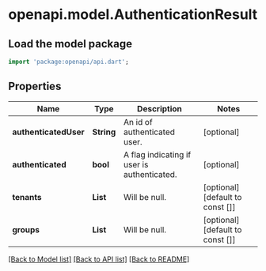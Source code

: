 # openapi.model.AuthenticationResult

## Load the model package
```dart
import 'package:openapi/api.dart';
```

## Properties
Name | Type | Description | Notes
------------ | ------------- | ------------- | -------------
**authenticatedUser** | **String** | An id of authenticated user. | [optional] 
**authenticated** | **bool** | A flag indicating if user is authenticated. | [optional] 
**tenants** | **List<String>** | Will be null. | [optional] [default to const []]
**groups** | **List<String>** | Will be null. | [optional] [default to const []]

[[Back to Model list]](../README.md#documentation-for-models) [[Back to API list]](../README.md#documentation-for-api-endpoints) [[Back to README]](../README.md)


